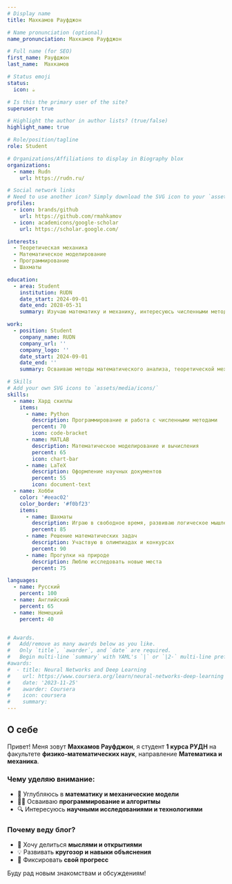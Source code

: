 ```yaml
---
# Display name
title: Махкамов Рауфджон

# Name pronunciation (optional)
name_pronunciation: Махкамов Рауфджон

# Full name (for SEO)
first_name: Рауфджон
last_name:  Махкамов

# Status emoji
status:
  icon: ☕️

# Is this the primary user of the site?
superuser: true

# Highlight the author in author lists? (true/false)
highlight_name: true

# Role/position/tagline
role: Student

# Organizations/Affiliations to display in Biography blox
organizations:
  - name: Rudn
    url: https://rudn.ru/

# Social network links
# Need to use another icon? Simply download the SVG icon to your `assets/media/icons/` folder.
profiles:
  - icon: brands/github
    url: https://github.com/rmahkamov
  - icon: academicons/google-scholar
    url: https://scholar.google.com/

interests: 
  - Теоретическая механика
  - Математическое моделирование
  - Программирование
  - Шахматы

education:
  - area: Student
    institution: RUDN
    date_start: 2024-09-01
    date_end: 2028-05-31
    summary: Изучаю математику и механику, интересуюсь численными методами, моделированием физических процессов и программированием.

work:
  - position: Student
    company_name: RUDN
    company_url: ''
    company_logo: ''
    date_start: 2024-09-01
    date_end: ''
    summary: Осваиваю методы математического анализа, теоретической механики и компьютерного моделирования.

# Skills
# Add your own SVG icons to `assets/media/icons/`
skills:
  - name: Хард скиллы
    items:
      - name: Python
        description: Программирование и работа с численными методами
        percent: 70
        icon: code-bracket
      - name: MATLAB
        description: Математическое моделирование и вычисления
        percent: 65
        icon: chart-bar
      - name: LaTeX
        description: Оформление научных документов
        percent: 55
        icon: document-text
  - name: Хобби
    color: '#eeac02'
    color_border: '#f0bf23'
    items:
      - name: Шахматы
        description: Играю в свободное время, развиваю логическое мышление
        percent: 85
      - name: Решение математических задач
        description: Участвую в олимпиадах и конкурсах
        percent: 90
      - name: Прогулки на природе
        description: Люблю исследовать новые места
        percent: 75

languages:
  - name: Русский
    percent: 100
  - name: Английский
    percent: 65
  - name: Немецкий
    percent: 40


# Awards.
#   Add/remove as many awards below as you like.
#   Only `title`, `awarder`, and `date` are required.
#   Begin multi-line `summary` with YAML's `|` or `|2-` multi-line prefix and indent 2 spaces below.
#awards:
#  - title: Neural Networks and Deep Learning
#    url: https://www.coursera.org/learn/neural-networks-deep-learning
#    date: '2023-11-25'
#    awarder: Coursera
#    icon: coursera
#    summary: 
---
```


## О себе  

Привет! Меня зовут **Махкамов Рауфджон**, я студент **1 курса РУДН** на факультете **физико-математических наук**, направление **Математика и механика**.  

### Чему уделяю внимание:  
- 📐 Углубляюсь в **математику и механические модели**  
- 👨‍💻 Осваиваю **программирование и алгоритмы**  
- 🔍 Интересуюсь **научными исследованиями и технологиями**  

### Почему веду блог?  
- 📝 Хочу делиться **мыслями и открытиями**  
- 💡 Развивать **кругозор и навыки объяснения**  
- 🚀 Фиксировать **свой прогресс**  

Буду рад новым знакомствам и обсуждениям!  
